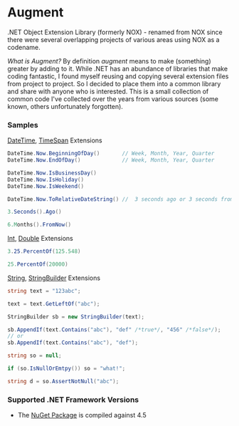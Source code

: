# Augment

.NET Object Extension Library (formerly NOX) - renamed from NOX since
there were several overlapping projects of various areas using NOX as
a codename.

*What is Augment?* By definition _augment_ means to make (something)
greater by adding to it.  While .NET has an abundance of libraries
that make coding fantastic, I found myself reusing and copying several
extension files from project  to project. So I decided to place them
into a common library and share with anyone who is interested.  This
is a small collection of common code I've collected over the years
from various sources (some known, others unfortunately forgotten).

### Samples

[DateTime](https://github.com/ellerbus/Augment/blob/master/Augment/AugmentTests/Extensions/DateTimeExtensionTests.cs), [TimeSpan](https://github.com/ellerbus/Augment/blob/master/Augment/AugmentTests/Extensions/TimeSpanExtensionTests.cs) Extensions

``` csharp
DateTime.Now.BeginningOfDay()		// Week, Month, Year, Quarter
DateTime.Now.EndOfDay()				// Week, Month, Year, Quarter

DateTime.Now.IsBusinessDay()
DateTime.Now.IsHoliday()
DateTime.Now.IsWeekend()

DateTime.Now.ToRelativeDateString()	//	3 seconds ago or 3 seconds from now

3.Seconds().Ago()

6.Months().FromNow()
```

[Int](https://github.com/ellerbus/Augment/blob/master/Augment/AugmentTests/Extensions/IntExtensionTests.cs), [Double](https://github.com/ellerbus/Augment/blob/master/Augment/AugmentTests/Extensions/DoubleExtensionTests.cs) Extensions

``` csharp
3.25.PercentOf(125.548)

25.PercentOf(20000)
```

[String](https://github.com/ellerbus/Augment/blob/master/Augment/AugmentTests/Extensions/StringExtensionTests.cs), [StringBuilder](https://github.com/ellerbus/Augment/blob/master/Augment/AugmentTests/Extensions/StringBuilderExtensionTests.cs) Extensions

``` csharp
string text = "123abc";

text = text.GetLeftOf("abc");

StringBuilder sb = new StringBuilder(text);

sb.AppendIf(text.Contains("abc"), "def" /*true*/, "456" /*false*/);
// or
sb.AppendIf(text.Contains("abc"), "def");

string so = null;

if (so.IsNullOrEmtpy()) so = "what!";

string d = so.AssertNotNull("abc");

```

### Supported .NET Framework Versions

-	The [NuGet Package](http://www.nuget.org/packages/Augment) is compiled against 4.5
